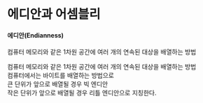 # 에디안과 어셈블리

#### 에디안\(Endianness\)

컴퓨터 메모리와 같은 1차원 공간에 여러 개의 연속된 대상을 배열하는 방법

컴퓨터 메모리와 같은 1차원 공간에 여러 개의 연속된 대상을 배열하는 방법  
컴퓨터에서는 바이트를 배열하는 방법으로  
큰 단위가 앞으로 배열될 경우 빅 엔디안  
작은 단위가 앞으로 배열될 경우 리틀 엔디안으로 지칭한다.

